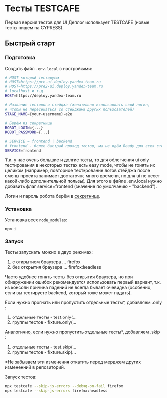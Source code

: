 # Тесты TESTCAFE

Первая версия тестов для UI Деплоя использует TESTCAFE (новые тесты пишем на CYPRESS).

## Быстрый старт

### Подготовка

Создать файл `.env.local` c настройками:

```sh
# HOST который тестируем
# HOST=https://pre-ui.deploy.yandex-team.ru
# HOST=https://pre2-ui.deploy.yandex-team.ru
# localhost и т.д.
HOST=https://deploy.yandex-team.ru

# Название тестового стейджа (желательно использовать свой логин,
# чтобы не пересекаться со стейджами других пользователей)
STAGE_NAME={your-username}-e2e

# Берём из секретницы
ROBOT_LOGIN={...}
ROBOT_PASSWORD={...}

# SERVICE = frontend | backend
# frontend - более быстрый проход тестов, мы не ждём Ready для всех стейджей
SERVICE=frontend
```

Т.к. у нас очень большие и долгие тесты, то для облегчения ui only тестирования в некоторых тестах есть easy mode, чтобы не гонять их целиком (например, повторное тестирование логов стейджа после смены проекта занимает достаточно много времени, но для ui не несет какой-либо дополнительной пользы). Для этого в файле .env.local нужно добавить флаг service=frontend (значение по умолчанию - "backend").

Логин и пароль робота берём в [секретнице](https://yav.yandex-team.ru/secret/sec-01d7mk270pmfgtqje2y6m23ksx/explore/versions).

### Установка

Установка всех `node_modules`:

```sh
npm i
```

### Запуск

Тесты запускать можно в двух режимах:

1. с открытием браузера ... firefox
2. без открытия браузера ... firefox:headless

Часто удобнее гонять тесты без открытия браузера, но при обнаружении ошибок рекомендуется использовать первый вариант, т.к. из консоли причина падений не всегда бывает очевидна (особенно, если вы тестируете backend, который тоже может падать).

Если нужно прогнать или пропустить отдельные тесты\*, добавляем .only :

1. отдельные тесты - test.only(...
2. группы тестов - fixture.only(...

Аналогично, если нужно пропустить отдельные тесты\*, добавляем .skip :

1. отдельные тесты - test.skip(...
2. группы тестов - fixture.skip(...

\*Не забываем эти изменения откатить перед мерджем других измененний в репозиторий.

Запуск тестов:

```sh
npx testcafe --skip-js-errors --debug-on-fail firefox
npx testcafe --skip-js-errors firefox:headless
```

